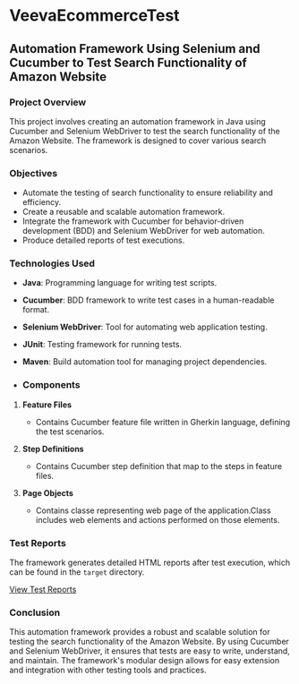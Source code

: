 # VeevaEcommerceTest

## Automation Framework Using Selenium and Cucumber to Test Search Functionality of Amazon Website

### Project Overview

This project involves creating an automation framework in Java using Cucumber and Selenium WebDriver to test the search functionality of the Amazon Website. The framework is designed to cover various search scenarios.

### Objectives

- Automate the testing of search functionality to ensure reliability and efficiency.
- Create a reusable and scalable automation framework.
- Integrate the framework with Cucumber for behavior-driven development (BDD) and Selenium WebDriver for web automation.
- Produce detailed reports of test executions.

### Technologies Used

- **Java**: Programming language for writing test scripts.
- **Cucumber**: BDD framework to write test cases in a human-readable format.
- **Selenium WebDriver**: Tool for automating web application testing.
- **JUnit**: Testing framework for running tests.
- **Maven**: Build automation tool for managing project dependencies.

- ### Components

1. **Feature Files**
   - Contains Cucumber feature file written in Gherkin language, defining the test scenarios.

2. **Step Definitions**
   - Contains Cucumber step definition that map to the steps in feature files.

3. **Page Objects**
   - Contains classe representing web page of the application.Class includes web elements and actions performed on those elements.

### Test Reports

The framework generates detailed HTML reports after test execution, which can be found in the `target` directory.

[View Test Reports](https://reports.cucumber.io/reports/04bc9395-7ee6-4e98-939c-377bb968d8d4)

### Conclusion

This automation framework provides a robust and scalable solution for testing the search functionality of the Amazon Website. By using Cucumber and Selenium WebDriver, it ensures that tests are easy to write, understand, and maintain. The framework's modular design allows for easy extension and integration with other testing tools and practices.
